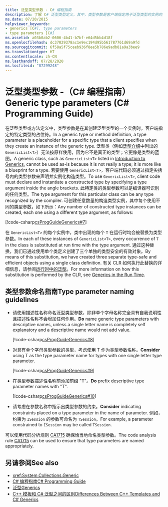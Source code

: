 ```yaml
---
title: 泛型类型参数 - C# 编程指南
description: 了解 C# 泛型类型定义，其中，类型参数是客户端指定用于泛型类型的实例的某个类型的占位符。
ms.date: 07/20/2015
helpviewer_keywords:
- generics [C#], type parameters
- type parameters [C#]
ms.assetid: a03b0ab2-0606-4b41-b7bf-e64d5bb4d18f
ms.openlocfilehash: dc37029378ac1e9ec194d95b561787761d69a9fd
ms.sourcegitcommit: 6f58a5f75ceeb936f8ee5b786e9adb81a9a3bee9
ms.translationtype: HT
ms.contentlocale: zh-CN
ms.lasthandoff: 07/28/2020
ms.locfileid: "87299248"
---
```

# <a name="generic-type-parameters-c-programming-guide"></a><span data-ttu-id="1b288-103">泛型类型参数 -（C# 编程指南）</span><span class="sxs-lookup"><span data-stu-id="1b288-103">Generic type parameters (C# Programming Guide)</span></span>

<span data-ttu-id="1b288-104">在泛型类型或方法定义中，类型参数是在其创建泛型类型的一个实例时，客户端指定的特定类型的占位符。</span><span class="sxs-lookup"><span data-stu-id="1b288-104">In a generic type or method definition, a type parameter is a placeholder for a specific type that a client specifies when they create an instance of the generic type.</span></span> <span data-ttu-id="1b288-105">泛型类（例如[泛型介绍](./index.md)中列出的 `GenericList<T>`）无法按原样使用，因为它不是真正的类型；它更像是类型的蓝图。</span><span class="sxs-lookup"><span data-stu-id="1b288-105">A generic class, such as `GenericList<T>` listed in [Introduction to Generics](./index.md), cannot be used as-is because it is not really a type; it is more like a blueprint for a type.</span></span> <span data-ttu-id="1b288-106">若要使用 `GenericList<T>`，客户端代码必须通过指定尖括号内的类型参数来声明并实例化构造类型。</span><span class="sxs-lookup"><span data-stu-id="1b288-106">To use `GenericList<T>`, client code must declare and instantiate a constructed type by specifying a type argument inside the angle brackets.</span></span> <span data-ttu-id="1b288-107">此特定类的类型参数可以是编译器可识别的任何类型。</span><span class="sxs-lookup"><span data-stu-id="1b288-107">The type argument for this particular class can be any type recognized by the compiler.</span></span> <span data-ttu-id="1b288-108">可创建任意数量的构造类型实例，其中每个使用不同的类型参数，如下所示：</span><span class="sxs-lookup"><span data-stu-id="1b288-108">Any number of constructed type instances can be created, each one using a different type argument, as follows:</span></span>  
  
[!code-csharp[csProgGuideGenerics#7](~/samples/snippets/csharp/VS_Snippets_VBCSharp/csProgGuideGenerics/CS/Generics.cs#7)]  
  
<span data-ttu-id="1b288-109">在 `GenericList<T>` 的每个实例中，类中出现的每个 `T` 在运行时均会被替换为类型参数。</span><span class="sxs-lookup"><span data-stu-id="1b288-109">In each of these instances of `GenericList<T>`, every occurrence of `T` in the class is substituted at run time with the type argument.</span></span> <span data-ttu-id="1b288-110">通过这种替换，我们已通过使用单个类定义创建了三个单独的类型安全的有效对象。</span><span class="sxs-lookup"><span data-stu-id="1b288-110">By means of this substitution, we have created three separate type-safe and efficient objects using a single class definition.</span></span> <span data-ttu-id="1b288-111">有关 CLR 如何执行此替换的详细信息，请参阅[运行时中的泛型](./generics-in-the-run-time.md)。</span><span class="sxs-lookup"><span data-stu-id="1b288-111">For more information on how this substitution is performed by the CLR, see [Generics in the Run Time](./generics-in-the-run-time.md).</span></span>  
  
## <a name="type-parameter-naming-guidelines"></a><span data-ttu-id="1b288-112">类型参数命名指南</span><span class="sxs-lookup"><span data-stu-id="1b288-112">Type parameter naming guidelines</span></span>  
  
- <span data-ttu-id="1b288-113">请使用描述性名称命名泛型类型参数，除非单个字母名称完全具有自我说明性且描述性名称不会增加任何作用。</span><span class="sxs-lookup"><span data-stu-id="1b288-113">**Do** name generic type parameters with descriptive names, unless a single letter name is completely self explanatory and a descriptive name would not add value.</span></span>  
  
   [!code-csharp[csProgGuideGenerics#8](~/samples/snippets/csharp/VS_Snippets_VBCSharp/csProgGuideGenerics/CS/Generics.cs#8)]  
  
- <span data-ttu-id="1b288-114">对具有单个字母类型参数的类型，考虑使用 T 作为类型参数名称。</span><span class="sxs-lookup"><span data-stu-id="1b288-114">**Consider** using T as the type parameter name for types with one single letter type parameter.</span></span>  
  
   [!code-csharp[csProgGuideGenerics#9](~/samples/snippets/csharp/VS_Snippets_VBCSharp/csProgGuideGenerics/CS/Generics.cs#9)]  
  
- <span data-ttu-id="1b288-115">在类型参数描述性名称前添加前缀 "T"。</span><span class="sxs-lookup"><span data-stu-id="1b288-115">**Do** prefix descriptive type parameter names with "T".</span></span>  
  
   [!code-csharp[csProgGuideGenerics#10](~/samples/snippets/csharp/VS_Snippets_VBCSharp/csProgGuideGenerics/CS/Generics.cs#10)]  
  
- <span data-ttu-id="1b288-116">请考虑在参数名称中指示出类型参数的约束。</span><span class="sxs-lookup"><span data-stu-id="1b288-116">**Consider** indicating constraints placed on a type parameter in the name of parameter.</span></span> <span data-ttu-id="1b288-117">例如，约束为 `ISession` 的参数可命名为 `TSession`。</span><span class="sxs-lookup"><span data-stu-id="1b288-117">For example, a parameter constrained to `ISession` may be called `TSession`.</span></span>

<span data-ttu-id="1b288-118">可以使用代码分析规则 [CA1715](/visualstudio/code-quality/ca1715) 确保恰当地命名类型参数。</span><span class="sxs-lookup"><span data-stu-id="1b288-118">The code analysis rule [CA1715](/visualstudio/code-quality/ca1715) can be used to ensure that type parameters are named appropriately.</span></span>
  
## <a name="see-also"></a><span data-ttu-id="1b288-119">另请参阅</span><span class="sxs-lookup"><span data-stu-id="1b288-119">See also</span></span>

- <xref:System.Collections.Generic>
- [<span data-ttu-id="1b288-120">C# 编程指南</span><span class="sxs-lookup"><span data-stu-id="1b288-120">C# Programming Guide</span></span>](../index.md)
- [<span data-ttu-id="1b288-121">泛型</span><span class="sxs-lookup"><span data-stu-id="1b288-121">Generics</span></span>](./index.md)
- [<span data-ttu-id="1b288-122">C++ 模板和 C# 泛型之间的区别</span><span class="sxs-lookup"><span data-stu-id="1b288-122">Differences Between C++ Templates and C# Generics</span></span>](./differences-between-cpp-templates-and-csharp-generics.md)
